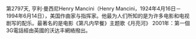 第2797天, 亨利·曼西尼Henry Mancini（Henry Mancini，1924年4月16日－1994年6月14日），美国作曲家与指挥家。他最为人们所知的是为许多电影和电视剧写的配乐。最著名的是电影《第凡内早餐》主题歌《月亮河》
2001年：第一個3G電話經由英國的沃达丰網絡撥出。